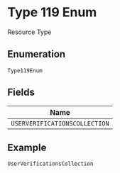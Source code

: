 
# Type 119 Enum

Resource Type

## Enumeration

`Type119Enum`

## Fields

| Name |
|  --- |
| `USERVERIFICATIONSCOLLECTION` |

## Example

```
UserVerificationsCollection
```

